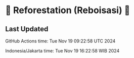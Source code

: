 
# 🌳 Reforestation (Reboisasi) 🌲

## Last Updated

GitHub Actions time: Tue Nov 19 09:22:58 UTC 2024

Indonesia/Jakarta time: Tue Nov 19 16:22:58 WIB 2024
